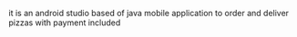 it is an android studio based of java  mobile application to order and deliver pizzas with payment included
